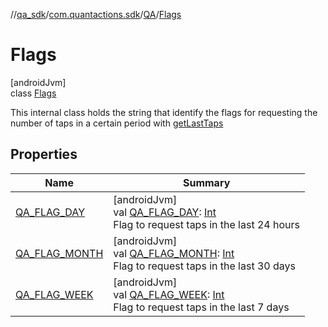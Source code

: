 //[qa_sdk](../../../../index.md)/[com.quantactions.sdk](../../index.md)/[QA](../index.md)/[Flags](index.md)

# Flags

[androidJvm]\
class [Flags](index.md)

This internal class holds the string that identify the flags for requesting the number of taps in a certain period with [getLastTaps](../get-last-taps.md)

## Properties

| Name | Summary |
|---|---|
| [QA_FLAG_DAY](-q-a_-f-l-a-g_-d-a-y.md) | [androidJvm]<br>val [QA_FLAG_DAY](-q-a_-f-l-a-g_-d-a-y.md): [Int](https://kotlinlang.org/api/latest/jvm/stdlib/kotlin/-int/index.html)<br>Flag to request taps in the last 24 hours |
| [QA_FLAG_MONTH](-q-a_-f-l-a-g_-m-o-n-t-h.md) | [androidJvm]<br>val [QA_FLAG_MONTH](-q-a_-f-l-a-g_-m-o-n-t-h.md): [Int](https://kotlinlang.org/api/latest/jvm/stdlib/kotlin/-int/index.html)<br>Flag to request taps in the last 30 days |
| [QA_FLAG_WEEK](-q-a_-f-l-a-g_-w-e-e-k.md) | [androidJvm]<br>val [QA_FLAG_WEEK](-q-a_-f-l-a-g_-w-e-e-k.md): [Int](https://kotlinlang.org/api/latest/jvm/stdlib/kotlin/-int/index.html)<br>Flag to request taps in the last 7 days |
